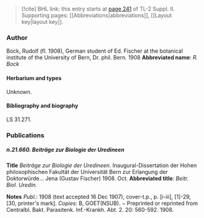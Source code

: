 > [!cite] BHL link: this entry starts at [page 241](https://www.biodiversitylibrary.org/page/33265438) of TL-2 Suppl. II.
> Supporting pages: [[Abbreviations|abbreviations]], [[Layout key|layout key]].

### Author

Bock, Rudolf (fl. 1908), German student of Ed. Fischer at the botanical institute of the University of Bern, Dr. phil. Bern. 1908 
**Abbreviated name**: *R. Bock*

#### Herbarium and types

Unknown.

#### Bibliography and biography

LS 31.271.

### Publications

##### n.21.660. Beiträge zur Biologie der Uredineen

**Title**
*Beiträge zur Biologie der Uredineen*. Inaugural-Dissertation der Hohen philosophischen Fakultät der Universität Bern zur Erlangung der Doktorwürde... Jena (Gustav Fischer) 1908. Oct.
**Abbreviated title**: *Beitr. Biol. Uredin.*

**Notes**
*Publ*.: 1908 (text accepted 16 Dec 1907), cover-t.p., p. \[i-iii\], \[1\]-29, \[30, printer's mark\].
*Copies*: B, GOET(NSUB). − Preprinted or reprinted from Centralbl. Bakt. Parasitenk. Inf.-Krankh. Abt. 2. 20: 560-592. 1908.

